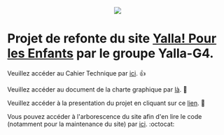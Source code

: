 <p align="center"><img src="https://media.giphy.com/media/3ohryi1LymUOnPVN0Q/200w_d.gif"></p>


# Projet de refonte du site [Yalla! Pour les Enfants](http://www.yalla-enfants.com/) par le groupe Yalla-G4.

Veuillez accéder au Cahier Technique par [ici](https://github.com/ClementPicot/Yalla-G4/blob/master/YallaG4-cahier-technique.pdf). :+1:

Veuillez accéder au document de la charte graphique par [là](https://github.com/ClementPicot/Yalla-G4/blob/master/YallaG4_charte_graphique.pdf). :tada:

Veuillez accéder à la presentation du projet en cliquant sur ce [lien](https://github.com/ClementPicot/Yalla-G4/blob/master/YallaG4_presentation_yalla.pdf). :metal:

Vous pouvez accéder à l'arborescence du site afin d'en lire le code (notamment pour la maintenance du site) par [ici](https://github.com/ClementPicot/Yalla-G4/tree/master/YalaG4_Site). :octocat:



